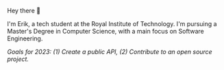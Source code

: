 Hey there 👋

I'm Erik, a tech student at the Royal Institute of Technology. I'm pursuing a Master's Degree in Computer Science, with a main focus on Software Engineering.

*Goals for 2023: (1) Create a public API, (2) Contribute to an open source project.*
